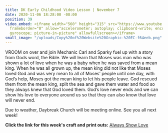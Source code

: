 ```yaml
---
title: DK Early Childhood Video Lesson | November 7
date: 2020-11-06 18:28:00 -08:00
position: 39
video_embed: <iframe width="560" height="315" src="https://www.youtube.com/embed/bDP2ChWyP_0"
  frameborder="0" allow="accelerometer; autoplay; clipboard-write; encrypted-media;
  gyroscope; picture-in-picture" allowfullscreen></iframe>
small_image: "/uploads/Copy%20of%20Website%20Graphic-%20EC-f64eeb.png"
---
```


VROOM on over and join Mechanic Carl and Sparky fuel up with a story from Gods word, the Bible. We will learn that Moses was man who was shown a lot of love when he was a baby when he was saved from a mean king. When he was all grown up, the mean king did not like that Moses loved God and was very mean to all of Moses’ people until one day, with God’s help, Moses got the mean king to let his people leave. God rescued them from the mean king, split the sea and gave them water and food so they always knew that God loved them. God’s love never ends and we can show his love to everyone around us so that they can also know that love will never end.

Due to weather, Daybreak Church will be meeting online. See you all next week!

**Click the link for this week's craft and print outs:**
[Always Show Love](https://drive.google.com/file/d/1eYxmRGJRjdMJ3f4igflKTlTuCZVjBuIJ/view?usp=sharing)